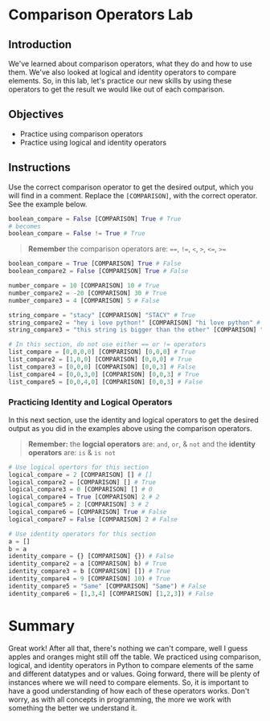 
# Comparison Operators Lab

## Introduction
We've learned about comparison operators, what they do and how to use them. We've also looked at logical and identity operators to compare elements. So, in this lab, let's practice our new skills by using these operators to get the result we would like out of each comparison.

## Objectives
* Practice using comparison operators 
* Practice using logical and identity operators 

## Instructions

Use the correct comparison operator to get the desired output, which you will find in a comment. Replace the `[COMPARISON]`, with the correct operator. See the example below.

```python
boolean_compare = False [COMPARISON] True # True
# becomes
boolean_compare = False != True # True
```

> **Remember** the comparison operators are: `==`, `!=`, `<`, `>`, `<=`, `>=`


```python
boolean_compare = True [COMPARISON] True # False
boolean_compare2 = False [COMPARISON] True # False
```


```python
number_compare = 10 [COMPARISON] 10 # True
number_compare2 = -20 [COMPARISON] 30 # True
number_compare3 = 4 [COMPARISON] 5 # False
```


```python
string_compare = "stacy" [COMPARISON] "STACY" # True
string_compare2 = "hey i love python!" [COMPARISON] "hi love python" # False
string_compare3 = "this string is bigger than the other" [COMPARISON] "that is true" # True
```


```python
# In this section, do not use either == or != operators
list_compare = [0,0,0,0] [COMPARISON] [0,0,0] # True
list_compare2 = [1,0,0] [COMPARISON] [0,0,0] # True
list_compare3 = [0,0,0] [COMPARISON] [0,0,3] # False
list_compare4 = [0,0,3,0] [COMPARISON] [0,0,3] # True
list_compare5 = [0,0,4,0] [COMPARISON] [0,0,3] # False
```

### Practicing Identity and Logical Operators

In this next section, use the identity and logical operators to get the desired output as you did in the examples above using the comparison operators.

> **Remember:**
the **logcial operators** are: `and`, `or`, & `not` and
the **identity operators** are: `is` & `is not`


```python
# Use logical opertors for this section
logical_compare = 2 [COMPARISON] [] # []
logical_compare2 = [COMPARISON] [] # True
logical_compare3 = 0 [COMPARISON] [] # 0
logical_compare4 = True [COMPARISON] 2 # 2
logical_compare5 = 2 [COMPARISON] 3 # 2
logical_compare6 = [COMPARISON] True # False
logical_compare7 = False [COMPARISON] 2 # False
```


```python
# Use identity operators for this section
a = []
b = a
identity_compare = {} [COMPARISON] {}) # False
identity_compare2 = a [COMPARISON] b) # True
identity_compare3 = b [COMPARISON] []) # True
identity_compare4 = 9 [COMPARISON] 10) # True
identity_compare5 = "Same" [COMPARISON] "Same") # False
identity_compare6 = [1,3,4] [COMPARISON] [1,2,3]) # False
```

# Summary
Great work! After all that, there's nothing we can't compare, well I guess apples and oranges might still off the table. We practiced using comparison, logical, and identity operators in Python to compare elements of the same and different datatypes and or values. Going forward, there will be plenty of instances where we will need to compare elements. So, it is important to have a good understanding of how each of these operators works. Don't worry, as with all concepts in programming, the more we work with something the better we understand it. 
